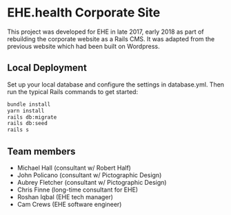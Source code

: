 # EHE.health Corporate Site

This project was developed for EHE in late 2017, early 2018 as part of rebuilding the corporate website as a Rails CMS.  It was adapted from the previous website which had been built on Wordpress.

## Local Deployment

Set up your local database and configure the settings in database.yml.  Then run the typical Rails commands to get started:

```bash
bundle install
yarn install
rails db:migrate
rails db:seed
rails s
```

## Team members

* Michael Hall (consultant w/ Robert Half)
* John Policano (consultant w/ Pictographic Design)
* Aubrey Fletcher (consultant w/ Pictographic Design)
* Chris Finne (long-time consultant for EHE)
* Roshan Iqbal (EHE tech manager)
* Cam Crews (EHE software engineer)